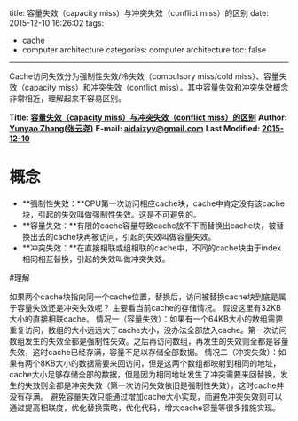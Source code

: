 title: 容量失效（capacity miss）与冲突失效（conflict miss）的区别
date: 2015-12-10 16:26:02
tags: 
- cache
- computer architecture
categories: computer architecture
toc: false
---

Cache访问失效分为强制性失效/冷失效（compulsory miss/cold miss）、容量失效（capacity miss）和冲突失效（conflict miss）。其中容量失效和冲突失效概念非常相近，理解起来不容易区别。

<!--more-->
**Title: [容量失效（capacity miss）与冲突失效（conflict miss）的区别](https://aidaizyy.github.io/cache_miss_type)**
**Author: [Yunyao Zhang(张云尧)](http://aidaizyy.github.io)**
**E-mail: <aidaizyy@gmail.com>**
**Last Modified: [2015-12-10](http://aidaizyy.github.io)**

# 概念

- **强制性失效：**CPU第一次访问相应cache块，cache中肯定没有该cache块，引起的失效叫做强制性失效。这是不可避免的。
- **容量失效：**有限的cache容量导致cache放不下而替换出cache块，被替换出去的cache块再被访问，引起的失效叫做容量失效。
- **冲突失效：**在直接相联或组相联的cache中，不同的cache块由于index相同相互替换，引起的失效叫做冲突失效。

#理解

如果两个cache块指向同一个cache位置，替换后，访问被替换cache块到底是属于容量失效还是冲突失效呢？
主要看当前cache的存储情况。
假设这里有32KB大小的直接相联cache。
情况一（容量失效）：如果有一个64KB大小的数组需要重复访问，数组的大小远远大于cache大小，没办法全部放入cache。第一次访问数组发生的失效全都是强制性失效。之后再访问数组，再发生的失效则全都是容量失效，这时cache已经存满，容量不足以存储全部数据。
情况二（冲突失效）：如果有两个8KB大小的数据需要来回访问，但是这两个数组都映射到相同的地址，cache大小足够存储全部的数据，但是因为相同地址发生了冲突需要来回替换，发生的失效则全都是冲突失效（第一次访问失效依旧是强制性失效），这时cache并没有存满。
避免容量失效只能通过增加cache大小实现，而避免冲突失效则可以通过提高相联度，优化替换策略，优化代码，增大cache容量等很多措施实现。
